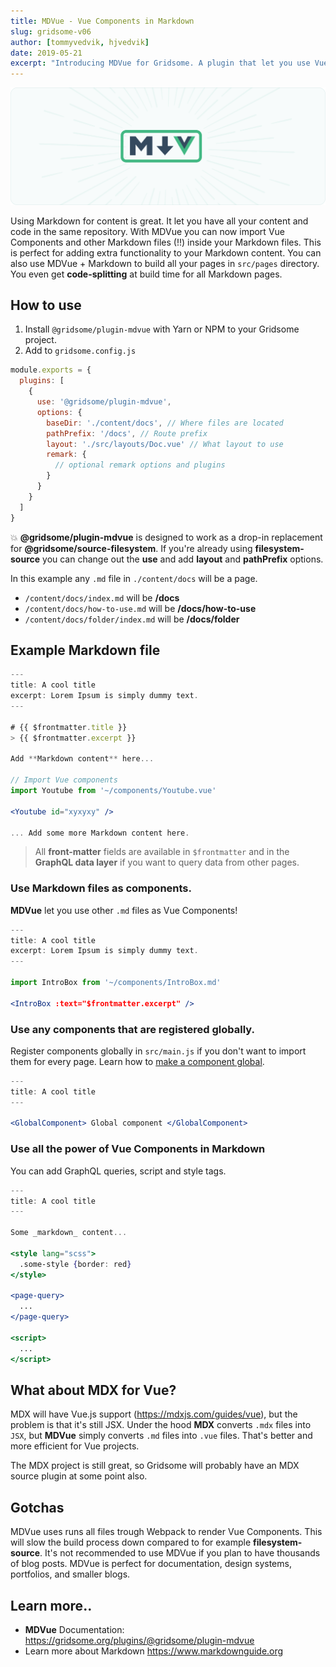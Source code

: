 ```yaml
---
title: MDVue - Vue Components in Markdown
slug: gridsome-v06
author: [tommyvedvik, hjvedvik]
date: 2019-05-21
excerpt: "Introducing MDVue for Gridsome. A plugin that let you use Vue Components inside Markdown posts, and build pages with Markdown. Perfect for building Documentation, Design Systems, Portfolios, Blogs, etc."
---
```


![MDVue](./mdvue.png)

Using Markdown for content is great. It let you have all your content and code in the same repository. With MDVue you can now import Vue Components and other Markdown files (!!) inside your Markdown files. This is perfect for adding extra functionality to your Markdown content. You can also use MDVue + Markdown to build all your pages in `src/pages` directory. You even get **code-splitting** at build time for all Markdown pages.


## How to use

1. Install `@gridsome/plugin-mdvue` with Yarn or NPM to your Gridsome project.
2. Add to `gridsome.config.js`

```js
module.exports = {
  plugins: [
    {
      use: '@gridsome/plugin-mdvue',
      options: {
        baseDir: './content/docs', // Where files are located
        pathPrefix: '/docs', // Route prefix
        layout: './src/layouts/Doc.vue' // What layout to use
        remark: {
          // optional remark options and plugins
        }
      }
    }
  ]
}
```

💥 **@gridsome/plugin-mdvue** is designed to work as a drop-in replacement for **@gridsome/source-filesystem**. If you're already using **filesystem-source** you can change out the **use** and add **layout** and **pathPrefix** options.

In this example any `.md` file in `./content/docs` will be a page.

- `/content/docs/index.md` will be  **/docs**
- `/content/docs/how-to-use.md` will be **/docs/how-to-use**
- `/content/docs/folder/index.md` will be **/docs/folder**


## Example Markdown file

```jsx
---
title: A cool title
excerpt: Lorem Ipsum is simply dummy text.
---

# {{ $frontmatter.title }}
> {{ $frontmatter.excerpt }}

Add **Markdown content** here...

// Import Vue components
import Youtube from '~/components/Youtube.vue'

<Youtube id="xyxyxy" />

... Add some more Markdown content here.

```

> All **front-matter** fields are available in `$frontmatter` and in the **GraphQL data layer** if you want to query data from other pages.


### Use Markdown files as components.

**MDVue** let you use other `.md` files as Vue Components!

```jsx
---
title: A cool title
excerpt: Lorem Ipsum is simply dummy text.
---

import IntroBox from '~/components/IntroBox.md'

<IntroBox :text="$frontmatter.excerpt" />

```


### Use any components that are registered globally.

Register components globally in `src/main.js` if you don't want to import them for every page.
Learn how to [make a component global](/docs/components#make-a-component-global).


```jsx
---
title: A cool title
---

<GlobalComponent> Global component </GlobalComponent>

```

### Use all the power of Vue Components in Markdown
You can add GraphQL queries, script and style tags.

```jsx
---
title: A cool title
---

Some _markdown_ content...

<style lang="scss">
  .some-style {border: red}
</style>

<page-query>
  ...
</page-query>

<script>
  ...
</script>

```

## What about MDX for Vue?
MDX will have Vue.js support (https://mdxjs.com/guides/vue), but the problem is that it's still JSX. Under the hood **MDX** converts `.mdx` files into `JSX`, but **MDVue**  simply converts `.md` files into `.vue` files. That's better and more efficient for Vue projects. 

The MDX project is still great, so Gridsome will probably have an MDX source plugin at some point also.


## Gotchas
MDVue uses runs all files trough Webpack to render Vue Components. This will slow the build process down compared to for example **filesystem-source**. It's not recommended to use MDVue if you plan to have thousands of blog posts.  MDVue is perfect for documentation, design systems, portfolios, and smaller blogs.


## Learn more..
- **MDVue** Documentation: https://gridsome.org/plugins/@gridsome/plugin-mdvue
- Learn more about Markdown https://www.markdownguide.org